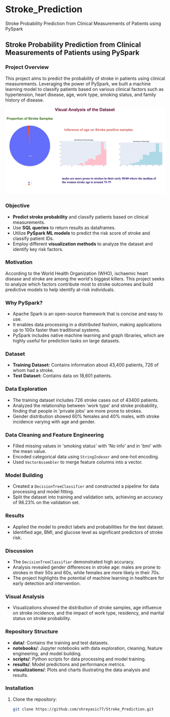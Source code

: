 # Stroke_Prediction
Stroke Probability Prediction from Clinical Measurements of Patients using PySpark

## Stroke Probability Prediction from Clinical Measurements of Patients using PySpark

### Project Overview
This project aims to predict the probability of stroke in patients using clinical measurements. Leveraging the power of PySpark, we built a machine learning model to classify patients based on various clinical factors such as hypertension, heart disease, age, work type, smoking status, and family history of disease.

![Stroke Analysis](stroke_prediction.png)

### Objective
- **Predict stroke probability** and classify patients based on clinical measurements.
- Use **SQL queries** to return results as dataframes.
- Utilize **PySpark ML models** to predict the risk score of stroke and classify patient IDs.
- Employ different **visualization methods** to analyze the dataset and identify key risk factors.

### Motivation
According to the World Health Organization (WHO), ischaemic heart disease and stroke are among the world's biggest killers. This project seeks to analyze which factors contribute most to stroke outcomes and build predictive models to help identify at-risk individuals.

### Why PySpark?
- Apache Spark is an open-source framework that is concise and easy to use.
- It enables data processing in a distributed fashion, making applications up to 100x faster than traditional systems.
- PySpark includes native machine learning and graph libraries, which are highly useful for prediction tasks on large datasets.

### Dataset
- **Training Dataset:** Contains information about 43,400 patients, 726 of whom had a stroke.
- **Test Dataset:** Contains data on 18,601 patients.

### Data Exploration
- The training dataset includes 726 stroke cases out of 43400 patients.
- Analyzed the relationship between 'work type' and stroke probability, finding that people in 'private jobs' are more prone to strokes.
- Gender distribution showed 60% females and 40% males, with stroke incidence varying with age and gender.

### Data Cleaning and Feature Engineering
- Filled missing values in 'smoking status' with 'No info' and in 'bmi' with the mean value.
- Encoded categorical data using `StringIndexer` and one-hot encoding.
- Used `VectorAssembler` to merge feature columns into a vector.

### Model Building
- Created a `DecisionTreeClassifier` and constructed a pipeline for data processing and model fitting.
- Split the dataset into training and validation sets, achieving an accuracy of 98.23% on the validation set.

### Results
- Applied the model to predict labels and probabilities for the test dataset.
- Identified age, BMI, and glucose level as significant predictors of stroke risk.

### Discussion
- The `DecisionTreeClassifier` demonstrated high accuracy.
- Analysis revealed gender differences in stroke age: males are prone to strokes in their 50s and 60s, while females are more likely in their 70s.
- The project highlights the potential of machine learning in healthcare for early detection and intervention.

### Visual Analysis
- Visualizations showed the distribution of stroke samples, age influence on stroke incidence, and the impact of work type, residency, and marital status on stroke probability.

### Repository Structure
- **data/**: Contains the training and test datasets.
- **notebooks/**: Jupyter notebooks with data exploration, cleaning, feature engineering, and model building.
- **scripts/**: Python scripts for data processing and model training.
- **results/**: Model predictions and performance metrics.
- **visualizations/**: Plots and charts illustrating the data analysis and results.

### Installation
1. Clone the repository:
   ```bash
   git clone https://github.com/shreyasic77/Stroke_Prediction.git
